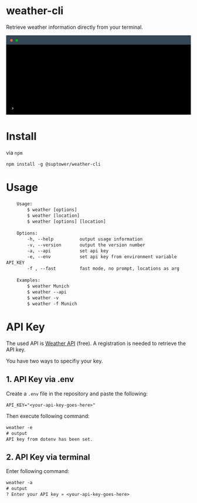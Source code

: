 # weather-cli

Retrieve weather information directly from your terminal.

![terminal example usage](terminal.gif)

# Install
via `npm`
```
npm install -g @suptower/weather-cli
```

# Usage
```
    Usage: 
        $ weather [options]
        $ weather [location]
        $ weather [options] [location]

    Options:
        -h, --help          output usage information
        -v, --version       output the version number
        -a, --api           set api key
        -e, --env           set api key from environment variable API_KEY
        -f , --fast         fast mode, no prompt, locations as arg

    Examples:
        $ weather Munich
        $ weather --api
        $ weather -v
        $ weather -f Munich
```

# API Key
The used API is [Weather API](https://www.weatherapi.com) (free). A registration is needed to retrieve the API key.

You have two ways to specifiy your key.

## 1. API Key via .env
Create a `.env` file in the repository and paste the following:
```
API_KEY="<your-api-key-goes-here>"
```
Then execute following command:
```
weather -e
# output
API key from dotenv has been set.
```

## 2. API Key via terminal
Enter following command:
```
weather -a
# output
? Enter your API key » <your-api-key-goes-here>
```
